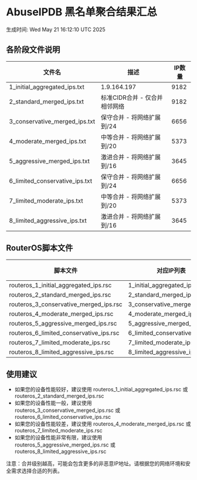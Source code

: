 # AbuseIPDB 黑名单聚合结果汇总
生成时间: Wed May 21 16:12:10 UTC 2025

## 各阶段文件说明

| 文件名 | 描述 | IP数量 |
|--------|------|--------|
| 1_initial_aggregated_ips.txt | 1.9.164.197 | 9182 |
| 2_standard_merged_ips.txt | 标准CIDR合并 - 仅合并相邻网络 | 9182 |
| 3_conservative_merged_ips.txt | 保守合并 - 将网络扩展到/24 | 6656 |
| 4_moderate_merged_ips.txt | 中等合并 - 将网络扩展到/20 | 5373 |
| 5_aggressive_merged_ips.txt | 激进合并 - 将网络扩展到/16 | 3645 |
| 6_limited_conservative_ips.txt | 保守合并 - 将网络扩展到/24 | 6656 |
| 7_limited_moderate_ips.txt | 中等合并 - 将网络扩展到/20 | 5373 |
| 8_limited_aggressive_ips.txt | 激进合并 - 将网络扩展到/16 | 3645 |

## RouterOS脚本文件

| 脚本文件 | 对应IP列表 | IP数量 |
|----------|------------|--------|
| routeros_1_initial_aggregated_ips.rsc | 1_initial_aggregated_ips.txt | 9182 |
| routeros_2_standard_merged_ips.rsc | 2_standard_merged_ips.txt | 9182 |
| routeros_3_conservative_merged_ips.rsc | 3_conservative_merged_ips.txt | 6656 |
| routeros_4_moderate_merged_ips.rsc | 4_moderate_merged_ips.txt | 5373 |
| routeros_5_aggressive_merged_ips.rsc | 5_aggressive_merged_ips.txt | 3645 |
| routeros_6_limited_conservative_ips.rsc | 6_limited_conservative_ips.txt | 6656 |
| routeros_7_limited_moderate_ips.rsc | 7_limited_moderate_ips.txt | 5373 |
| routeros_8_limited_aggressive_ips.rsc | 8_limited_aggressive_ips.txt | 3645 |

## 使用建议

- 如果您的设备性能较好，建议使用 routeros_1_initial_aggregated_ips.rsc 或 routeros_2_standard_merged_ips.rsc
- 如果您的设备性能一般，建议使用 routeros_3_conservative_merged_ips.rsc 或 routeros_6_limited_conservative_ips.rsc
- 如果您的设备性能较差，建议使用 routeros_4_moderate_merged_ips.rsc 或 routeros_7_limited_moderate_ips.rsc
- 如果您的设备性能非常有限，建议使用 routeros_5_aggressive_merged_ips.rsc 或 routeros_8_limited_aggressive_ips.rsc

注意：合并级别越高，可能会包含更多的非恶意IP地址。请根据您的网络环境和安全需求选择合适的列表。
